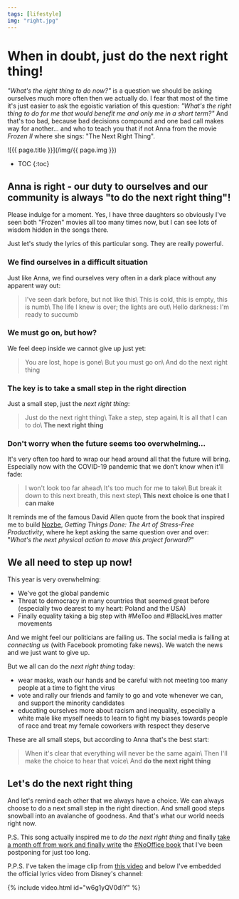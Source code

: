 ```yaml
---
tags: [lifestyle]
img: "right.jpg"
---
```


# When in doubt, just do the next right thing!

*"What's the right thing to do now?"* is a question we should be asking ourselves much more often then we actually do. I fear that most of the time it's just easier to ask the egoistic variation of this question: *"What's the right thing to do for me that would benefit me and only me in a short term?"* And that's too bad, because bad decisions compound and one bad call makes way for another... and who to teach you that if not Anna from the movie *Frozen II* where she sings: "The Next Right Thing".

<!--More-->

![{{ page.title }}](/img/{{ page.img }})

* TOC
{:toc}

## Anna is right - our duty to ourselves and our community is always "to do the next right thing"!

Please indulge for a moment. Yes, I have three daughters so obviously I've seen both "Frozen" movies all too many times now, but I can see lots of wisdom hidden in the songs there.

Just let's study the lyrics of this particular song. They are really powerful.

### We find ourselves in a difficult situation

Just like Anna, we find ourselves very often in a dark place without any apparent way out:

> I've seen dark before, but not like this\\
> This is cold, this is empty, this is numb\\
> The life I knew is over; the lights are out\\
> Hello darkness: I'm ready to succumb

### We must go on, but how?

We feel deep inside we cannot give up just yet:

> You are lost, hope is gone\\
> But you must go on\\
> And do the next right thing

### The key is to take a small step in the right direction

Just a small step, just the *next right thing*:

> Just do the next right thing\\
> Take a step, step again\\
> It is all that I can to do\\
> **The next right thing**

### Don't worry when the future seems too overwhelming...

It's very often too hard to wrap our head around all that the future will bring. Especially now with the COVID-19 pandemic that we don't know when it'll fade:

> I won't look too far ahead\\
> It's too much for me to take\\
> But break it down to this next breath, this next step\\
> **This next choice is one that I can make**

It reminds me of the famous David Allen quote from the book that inspired me to build [Nozbe][n], *Getting Things Done: The Art of Stress-Free Productivity*, where he kept asking the same question over and over: "*What's the next physical action to move this project forward?*"

## We all need to step up now!

This year is very overwhelming:

- We've got the global pandemic
- Threat to democracy in many countries that seemed great before (especially two dearest to my heart: Poland and the USA)
- Finally equality taking a big step with #MeToo and #BlackLives matter movements

And we might feel our politicians are failing us. The social media is failing at *connecting us* (with Facebook promoting fake news). We watch the news and we just want to give up.

But we all can do the *next right thing* today:

- wear masks, wash our hands and be careful with not meeting too many people at a time to fight the virus
- vote and rally our friends and family to go and vote whenever we can, and support the minority candidates
- educating ourselves more about racism and inequality, especially a white male like myself needs to learn to fight my biases towards people of race and treat my female coworkers with respect they deserve

These are all small steps, but according to Anna that's the best start:

> When it's clear that everything will never be the same again\\
> Then I'll make the choice to hear that voice\\
> And **do the next right thing**

## Let's do the next right thing

And let's remind each other that we always have a choice. We can always choose to do a next small step in the right direction. And small good steps snowball into an avalanche of goodness. And that's what our world needs right now.

P.S. This song actually inspired me to *do the next right thing* and finally [take a month off from work and finally write](/nooffice-writing/) the [#NoOffice book](https://NoOffice.org/book) that I've been postponing for just too long.

P.P.S. I've taken the image clip from [this video](https://www.youtube.com/watch?v=gyFub7IuoJQ) and below I've embedded the official lyrics video from Disney's channel:

{% include video.html id="w6g1yQV0dIY" %}

[n]: https://nozbe.com/
